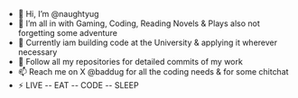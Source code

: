 - 👋 Hi, I’m @naughtyug
- 👀 I’m all in with Gaming, Coding, Reading Novels & Plays also not forgetting some adventure
- 🌱 Currently iam building code at the University & applying it wherever necessary 
- 💞️ Follow all my repositories for detailed commits of my work
- 📫 Reach me on X @baddug for all the coding needs & for some chitchat
- ⚡ LIVE -- EAT -- CODE -- SLEEP

<!---
naughtyug/naughtyug is a ✨ special ✨ repository because its `README.md` (this file) appears on your GitHub profile.
You can click the Preview link to take a look at your changes.
--->
